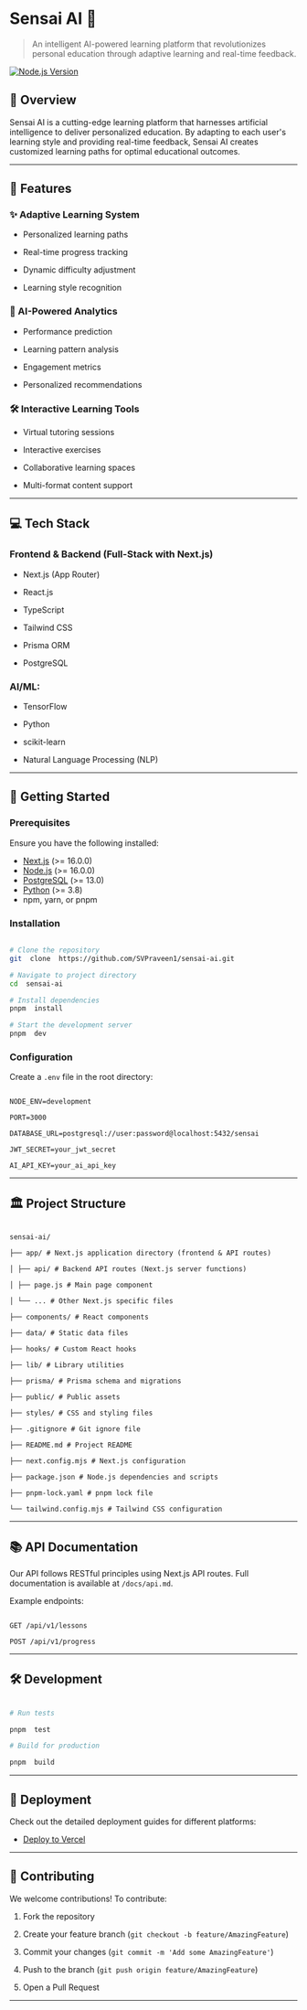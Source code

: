 
# Sensai AI 🤖

  

> An intelligent AI-powered learning platform that revolutionizes personal education through adaptive learning and real-time feedback.


[![Node.js Version](https://img.shields.io/badge/node-%3E%3D%2016.0.0-brightgreen)](https://nodejs.org/)
  

## 🎯 Overview

  

Sensai AI is a cutting-edge learning platform that harnesses artificial intelligence to deliver personalized education. By adapting to each user's learning style and providing real-time feedback, Sensai AI creates customized learning paths for optimal educational outcomes.

  

---

  

## 🚀 Features

  

### ✨ Adaptive Learning System

- Personalized learning paths

- Real-time progress tracking

- Dynamic difficulty adjustment

- Learning style recognition

  

### 🔬 AI-Powered Analytics

- Performance prediction

- Learning pattern analysis

- Engagement metrics

- Personalized recommendations

  

### 🛠 Interactive Learning Tools

- Virtual tutoring sessions

- Interactive exercises

- Collaborative learning spaces

- Multi-format content support

  

---

  

## 💻 Tech Stack

  

### **Frontend & Backend (Full-Stack with Next.js)**

- Next.js (App Router)

- React.js

- TypeScript

- Tailwind CSS

- Prisma ORM

- PostgreSQL

  

### **AI/ML:**

- TensorFlow

- Python

- scikit-learn

- Natural Language Processing (NLP)

  

---

  

## 🏁 Getting Started

  

### Prerequisites

  

Ensure you have the following installed:

  

- [Next.js](https://nextjs.org/) (>= 16.0.0)
 - [Node.js](https://nodejs.org/) (>= 16.0.0)
- [PostgreSQL](https://www.postgresql.org/) (>= 13.0)
- [Python](https://www.python.org/) (>= 3.8)
- npm, yarn, or pnpm

  

### Installation

  

```bash

# Clone the repository
git  clone  https://github.com/SVPraveen1/sensai-ai.git

# Navigate to project directory
cd  sensai-ai

# Install dependencies
pnpm  install

# Start the development server
pnpm  dev

```

  

### Configuration

  

Create a `.env` file in the root directory:

  

```env

NODE_ENV=development

PORT=3000

DATABASE_URL=postgresql://user:password@localhost:5432/sensai

JWT_SECRET=your_jwt_secret

AI_API_KEY=your_ai_api_key

```

  

---

  

## 🏛 Project Structure

  

```

sensai-ai/

├── app/ # Next.js application directory (frontend & API routes)

│ ├── api/ # Backend API routes (Next.js server functions)

│ ├── page.js # Main page component

│ └── ... # Other Next.js specific files

├── components/ # React components

├── data/ # Static data files

├── hooks/ # Custom React hooks

├── lib/ # Library utilities

├── prisma/ # Prisma schema and migrations

├── public/ # Public assets

├── styles/ # CSS and styling files

├── .gitignore # Git ignore file

├── README.md # Project README

├── next.config.mjs # Next.js configuration

├── package.json # Node.js dependencies and scripts

├── pnpm-lock.yaml # pnpm lock file

└── tailwind.config.mjs # Tailwind CSS configuration

```

  

---

  

## 📚 API Documentation

  

Our API follows RESTful principles using Next.js API routes. Full documentation is available at `/docs/api.md`.

  

Example endpoints:

  

```http

GET /api/v1/lessons

POST /api/v1/progress

```

  

---

  

## 🛠 Development

  

```bash

# Run tests

pnpm  test

# Build for production

pnpm  build

```

  

---

  

## 🚢 Deployment

  

Check out the detailed deployment guides for different platforms:

  

- [Deploy to Vercel](https://vercel.com/docs/deployments/overview)


  

---

  

## 🤝 Contributing

  

We welcome contributions! To contribute:

  

1. Fork the repository

2. Create your feature branch (`git checkout -b feature/AmazingFeature`)

3. Commit your changes (`git commit -m 'Add some AmazingFeature'`)

4. Push to the branch (`git push origin feature/AmazingFeature`)

5. Open a Pull Request

  
<!-- ## 🆘 Support

  

- **Documentation:** [Docs](docs/)

- **Issues:** [GitHub Issues](https://github.com/SVPraveen1/sensai-ai/issues)

- **Email:** support@sensai-ai.com

- **Community:** [Join our Discord](https://discord.gg/sensai-ai) -->

  

---